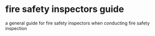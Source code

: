 # fire safety inspectors guide
a general guide for fire safety inspectors when conducting fire safety inspection
